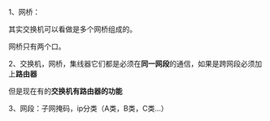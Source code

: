 1、网桥：

其实交换机可以看做是多个网桥组成的。

网桥只有两个口。

2、交换机，网桥，集线器它们都是必须在**同一网段**的通信，如果是跨网段必须加上**路由器**

但是现在有的**交换机有路由器的功能**

3、网段：子网掩码，ip分类（A类，B类，C类...）


